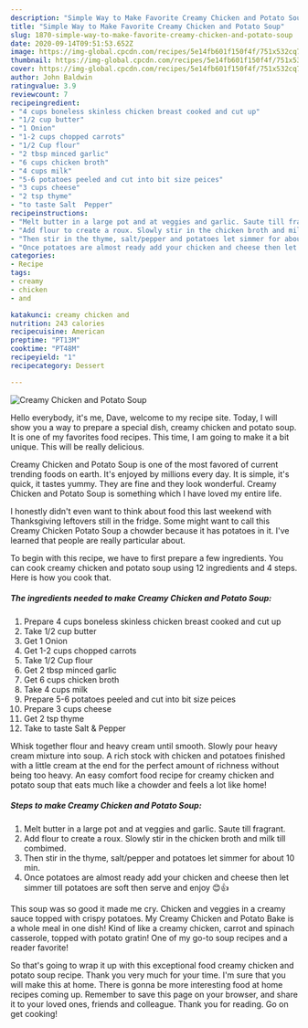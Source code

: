 ```yaml
---
description: "Simple Way to Make Favorite Creamy Chicken and Potato Soup"
title: "Simple Way to Make Favorite Creamy Chicken and Potato Soup"
slug: 1870-simple-way-to-make-favorite-creamy-chicken-and-potato-soup
date: 2020-09-14T09:51:53.652Z
image: https://img-global.cpcdn.com/recipes/5e14fb601f150f4f/751x532cq70/creamy-chicken-and-potato-soup-recipe-main-photo.jpg
thumbnail: https://img-global.cpcdn.com/recipes/5e14fb601f150f4f/751x532cq70/creamy-chicken-and-potato-soup-recipe-main-photo.jpg
cover: https://img-global.cpcdn.com/recipes/5e14fb601f150f4f/751x532cq70/creamy-chicken-and-potato-soup-recipe-main-photo.jpg
author: John Baldwin
ratingvalue: 3.9
reviewcount: 7
recipeingredient:
- "4 cups boneless skinless chicken breast cooked and cut up"
- "1/2 cup butter"
- "1 Onion"
- "1-2 cups chopped carrots"
- "1/2 Cup flour"
- "2 tbsp minced garlic"
- "6 cups chicken broth"
- "4 cups milk"
- "5-6 potatoes peeled and cut into bit size peices"
- "3 cups cheese"
- "2 tsp thyme"
- "to taste Salt  Pepper"
recipeinstructions:
- "Melt butter in a large pot and at veggies and garlic. Saute till fragrant."
- "Add flour to create a roux. Slowly stir in the chicken broth and milk till combimed."
- "Then stir in the thyme, salt/pepper and potatoes let simmer for about 10 min."
- "Once potatoes are almost ready add your chicken and cheese then let simmer till potatoes are soft then serve and enjoy 😊👍"
categories:
- Recipe
tags:
- creamy
- chicken
- and

katakunci: creamy chicken and 
nutrition: 243 calories
recipecuisine: American
preptime: "PT13M"
cooktime: "PT48M"
recipeyield: "1"
recipecategory: Dessert

---
```



![Creamy Chicken and Potato Soup](https://img-global.cpcdn.com/recipes/5e14fb601f150f4f/751x532cq70/creamy-chicken-and-potato-soup-recipe-main-photo.jpg)

Hello everybody, it's me, Dave, welcome to my recipe site. Today, I will show you a way to prepare a special dish, creamy chicken and potato soup. It is one of my favorites food recipes. This time, I am going to make it a bit unique. This will be really delicious.

Creamy Chicken and Potato Soup is one of the most favored of current trending foods on earth. It's enjoyed by millions every day. It is simple, it's quick, it tastes yummy. They are fine and they look wonderful. Creamy Chicken and Potato Soup is something which I have loved my entire life.

I honestly didn&#39;t even want to think about food this last weekend with Thanksgiving leftovers still in the fridge. Some might want to call this Creamy Chicken Potato Soup a chowder because it has potatoes in it. I&#39;ve learned that people are really particular about.


To begin with this recipe, we have to first prepare a few ingredients. You can cook creamy chicken and potato soup using 12 ingredients and 4 steps. Here is how you cook that.

<!--inarticleads1-->

##### The ingredients needed to make Creamy Chicken and Potato Soup:

1. Prepare 4 cups boneless skinless chicken breast cooked and cut up
1. Take 1/2 cup butter
1. Get 1 Onion
1. Get 1-2 cups chopped carrots
1. Take 1/2 Cup flour
1. Get 2 tbsp minced garlic
1. Get 6 cups chicken broth
1. Take 4 cups milk
1. Prepare 5-6 potatoes peeled and cut into bit size peices
1. Prepare 3 cups cheese
1. Get 2 tsp thyme
1. Take to taste Salt &amp; Pepper


Whisk together flour and heavy cream until smooth. Slowly pour heavy cream mixture into soup. A rich stock with chicken and potatoes finished with a little cream at the end for the perfect amount of richness without being too heavy. An easy comfort food recipe for creamy chicken and potato soup that eats much like a chowder and feels a lot like home! 

<!--inarticleads2-->

##### Steps to make Creamy Chicken and Potato Soup:

1. Melt butter in a large pot and at veggies and garlic. Saute till fragrant.
1. Add flour to create a roux. Slowly stir in the chicken broth and milk till combimed.
1. Then stir in the thyme, salt/pepper and potatoes let simmer for about 10 min.
1. Once potatoes are almost ready add your chicken and cheese then let simmer till potatoes are soft then serve and enjoy 😊👍


This soup was so good it made me cry. Chicken and veggies in a creamy sauce topped with crispy potatoes. My Creamy Chicken and Potato Bake is a whole meal in one dish! Kind of like a creamy chicken, carrot and spinach casserole, topped with potato gratin! One of my go-to soup recipes and a reader favorite! 

So that's going to wrap it up with this exceptional food creamy chicken and potato soup recipe. Thank you very much for your time. I'm sure that you will make this at home. There is gonna be more interesting food at home recipes coming up. Remember to save this page on your browser, and share it to your loved ones, friends and colleague. Thank you for reading. Go on get cooking!

